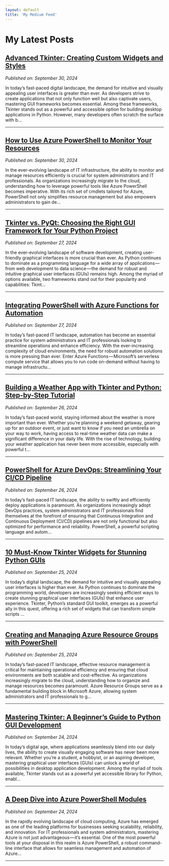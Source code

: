 ```yaml
---
layout: default
title: 'My Medium Feed'
---
```


# My Latest Posts

## [Advanced Tkinter: Creating Custom Widgets and Styles](https://medium.com/tomtalkspython/advanced-tkinter-creating-custom-widgets-and-styles-0f2df4b28f7a?source=rss-cba96b45006f------2)
*Published on: September 30, 2024*

In today’s fast-paced digital landscape, the demand for intuitive and visually appealing user interfaces is greater than ever. As developers strive to create applications that not only function well but also captivate users, mastering GUI frameworks becomes essential. Among these frameworks, Tkinter stands out as a powerful and accessible option for building desktop applications in Python. However, many developers often scratch the surface with b...

---

## [How to Use Azure PowerShell to Monitor Your Resources](https://medium.com/tomtalkspowershell/how-to-use-azure-powershell-to-monitor-your-resources-733140422488?source=rss-cba96b45006f------2)
*Published on: September 30, 2024*

In the ever-evolving landscape of IT infrastructure, the ability to monitor and manage resources efficiently is crucial for system administrators and IT professionals. As organizations increasingly migrate to the cloud, understanding how to leverage powerful tools like Azure PowerShell becomes imperative. With its rich set of cmdlets tailored for Azure, PowerShell not only simplifies resource management but also empowers administrators to gain de...

---

## [Tkinter vs. PyQt: Choosing the Right GUI Framework for Your Python Project](https://medium.com/tomtalkspython/tkinter-vs-pyqt-choosing-the-right-gui-framework-for-your-python-project-46a804ec5d5b?source=rss-cba96b45006f------2)
*Published on: September 27, 2024*

In the ever-evolving landscape of software development, creating user-friendly graphical interfaces is more crucial than ever. As Python continues to dominate as a programming language for a wide array of applications — from web development to data science — the demand for robust and intuitive graphical user interfaces (GUIs) remains high. Among the myriad of options available, two frameworks stand out for their popularity and capabilities: Tkint...

---

## [Integrating PowerShell with Azure Functions for Automation](https://medium.com/tomtalkspowershell/integrating-powershell-with-azure-functions-for-automation-48a30c89fd4e?source=rss-cba96b45006f------2)
*Published on: September 27, 2024*

In today’s fast-paced IT landscape, automation has become an essential practice for system administrators and IT professionals looking to streamline operations and enhance efficiency. With the ever-increasing complexity of cloud environments, the need for robust automation solutions is more pressing than ever. Enter Azure Functions — Microsoft’s serverless compute service that allows you to run code on-demand without having to manage infrastructu...

---

## [Building a Weather App with Tkinter and Python: Step-by-Step Tutorial](https://medium.com/tomtalkspython/building-a-weather-app-with-tkinter-and-python-step-by-step-tutorial-5cd0cac14f6c?source=rss-cba96b45006f------2)
*Published on: September 26, 2024*

In today’s fast-paced world, staying informed about the weather is more important than ever. Whether you’re planning a weekend getaway, gearing up for an outdoor event, or just want to know if you need an umbrella on your way to work, having access to real-time weather data can make a significant difference in your daily life. With the rise of technology, building your weather application has never been more accessible, especially with powerful t...

---

## [PowerShell for Azure DevOps: Streamlining Your CI/CD Pipeline](https://medium.com/tomtalkspowershell/powershell-for-azure-devops-streamlining-your-ci-cd-pipeline-440343ceea0a?source=rss-cba96b45006f------2)
*Published on: September 26, 2024*

In today’s fast-paced IT landscape, the ability to swiftly and efficiently deploy applications is paramount. As organizations increasingly adopt DevOps practices, system administrators and IT professionals find themselves at the forefront of ensuring that Continuous Integration and Continuous Deployment (CI/CD) pipelines are not only functional but also optimized for performance and reliability. PowerShell, a powerful scripting language and autom...

---

## [10 Must-Know Tkinter Widgets for Stunning Python GUIs](https://medium.com/tomtalkspython/10-must-know-tkinter-widgets-for-stunning-python-guis-80ec1b7e0f33?source=rss-cba96b45006f------2)
*Published on: September 25, 2024*

In today’s digital landscape, the demand for intuitive and visually appealing user interfaces is higher than ever. As Python continues to dominate the programming world, developers are increasingly seeking efficient ways to create stunning graphical user interfaces (GUIs) that enhance user experience. Tkinter, Python’s standard GUI toolkit, emerges as a powerful ally in this quest, offering a rich set of widgets that can transform simple scripts ...

---

## [Creating and Managing Azure Resource Groups with PowerShell](https://medium.com/tomtalkspowershell/creating-and-managing-azure-resource-groups-with-powershell-b8116438e2c0?source=rss-cba96b45006f------2)
*Published on: September 25, 2024*

In today’s fast-paced IT landscape, effective resource management is critical for maintaining operational efficiency and ensuring that cloud environments are both scalable and cost-effective. As organizations increasingly migrate to the cloud, understanding how to organize and manage resources becomes paramount. Azure Resource Groups serve as a fundamental building block in Microsoft Azure, allowing system administrators and IT professionals to g...

---

## [Mastering Tkinter: A Beginner’s Guide to Python GUI Development](https://medium.com/tomtalkspython/mastering-tkinter-a-beginners-guide-to-python-gui-development-fd151a8b0903?source=rss-cba96b45006f------2)
*Published on: September 24, 2024*

In today’s digital age, where applications seamlessly blend into our daily lives, the ability to create visually engaging software has never been more relevant. Whether you’re a student, a hobbyist, or an aspiring developer, mastering graphical user interfaces (GUIs) can unlock a world of possibilities in desktop application development. Among the myriad of tools available, Tkinter stands out as a powerful yet accessible library for Python, enabl...

---

## [A Deep Dive into Azure PowerShell Modules](https://medium.com/tomtalkspowershell/a-deep-dive-into-azure-powershell-modules-b1baf77a3d3a?source=rss-cba96b45006f------2)
*Published on: September 24, 2024*

In the rapidly evolving landscape of cloud computing, Azure has emerged as one of the leading platforms for businesses seeking scalability, reliability, and innovation. For IT professionals and system administrators, mastering Azure is not just advantageous — it’s essential. One of the most powerful tools at your disposal in this realm is Azure PowerShell, a robust command-line interface that allows for seamless management and automation of Azure...

---

